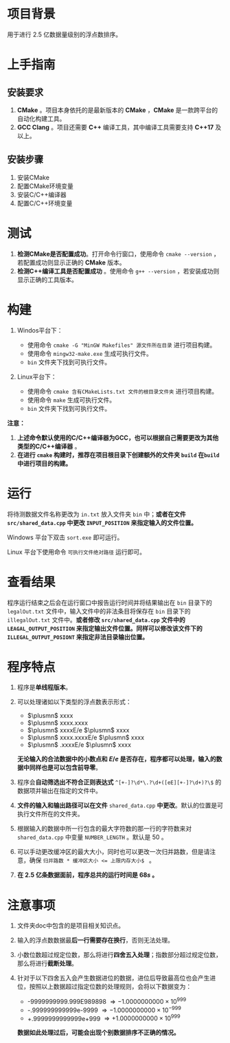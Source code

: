 # 项目背景

用于进行 $2.5$ 亿数据量级别的浮点数排序。

# 上手指南

## 安装要求

1. **CMake** 。项目本身依托的是最新版本的 **CMake** ，**CMake** 是一款跨平台的自动化构建工具。
2. **GCC Clang** 。项目还需要 **C++** 编译工具，其中编译工具需要支持 **C++17** 及以上。

## 安装步骤

1. 安装CMake
2. 配置CMake环境变量
3. 安装C/C++编译器
4. 配置C/C++环境变量

# 测试

1. **检测CMake是否配置成功**。打开命令行窗口，使用命令 ```cmake --version``` ，若配置成功则显示正确的 **CMake** 版本。
2. **检测C++编译工具是否配置成功** 。使用命令 ```g++ --version``` ，若安装成功则显示正确的工具版本。

# 构建

1. Windos平台下：
   
    - 使用命令 ```cmake -G "MinGW Makefiles" 源文件所在目录``` 进行项目构建。
    - 使用命令 ```mingw32-make.exe``` 生成可执行文件。
    - ```bin``` 文件夹下找到可执行文件。

2. Linux平台下：

    - 使用命令 ```cmake 含有CMakeLists.txt 文件的根目录文件夹``` 进行项目构建。
    - 使用命令 ```make``` 生成可执行文件。
    - ```bin``` 文件夹下找到可执行文件。

**注意：**

1. **上述命令默认使用的C/C++编译器为GCC，也可以根据自己需要更改为其他类型的C/C++编译器** 。
2. **在进行 ```cmake``` 构建时，推荐在项目根目录下创建额外的文件夹 ```build``` 在```build``` 中进行项目的构建。**

# 运行

将待测数据文件名称更改为 ```in.txt``` 放入文件夹 ```bin``` 中；**或者在文件 ```src/shared_data.cpp``` 中更改 ```INPUT_POSITION``` 来指定输入的文件位置。**

Windows 平台下双击 ```sort.exe``` 即可运行。

Linux 平台下使用命令 ```可执行文件绝对路径``` 运行即可。

# 查看结果

程序运行结束之后会在运行窗口中报告运行时间并将结果输出在 ```bin``` 目录下的 ```legalOut.txt``` 文件中，输入文件中的非法条目将保存在 ```bin``` 目录下的 ```illegalOut.txt``` 文件中。**或者修改 ```src/shared_data.cpp``` 文件中的```LEAGAL_OUTPUT_POSITION``` 来指定输出文件位置。同样可以修改该文件下的 ```ILLEGAL_OUTPUT_POSIONT``` 来指定非法目录输出位置。**

# 程序特点

1. 程序是**单线程版本**。
2. 可以处理诸如以下类型的浮点数表示形式：
   - $\plusmn$ xxxx
   - $\plusmn$ xxxx.xxxx
   - $\plusmn$ xxxxE/e $\plusmn$ xxxx
   - $\plusmn$ xxxx.xxxxE/e $\plusmn$ xxxx
   - $\plusmn$ .xxxxE/e $\plusmn$ xxxx
    
    **无论输入的合法数据中的小数点和 $E/e$ 是否存在，程序都可以处理，输入的数据中同样也是可以包含前导零**。
3. 程序会**自动筛选出不符合正则表达式** ```^[+-]?\d*\.?\d+([eE][+-]?\d+)?\$``` 的数据项并输出在指定的文件中。
4. **文件的输入和输出路径可以在文件** ```shared_data.cpp``` **中更改**。默认的位置是可执行文件所在的文件夹。
5. 根据输入的数据中所一行包含的最大字符数的那一行的字符数来对 ```shared_data.cpp``` 中变量 ```NUMBER_LENGTH``` 。默认是 $50$ 。
6. 可以手动更改缓冲区的最大大小，同时也可以更改一次归并路数，但是请注意，确保 ```归并路数 * 缓冲区大小 <= 上限内存大小$ ``` 。
7. **在 $2.5$ 亿条数据面前，程序总共的运行时间是 $68s$ 。**

# 注意事项

1. 文件夹doc中包含的是项目相关知识点。
2. 输入的浮点数数据最**后一行需要存在换行**，否则无法处理。
3. 小数位数超过规定位数，那么将进行**四舍五入处理**；指数部分超过规定位数，那么将进行**截断处理**。
4. 针对于以下四舍五入会产生数据进位的数据，进位后导致最高位也会产生进位，按照以上数据超过指定位数的处理规则，会将以下数据变为：
    - -9999999999.999E989898 $\Rightarrow -1.0000000000 \times 10^{999}$
    - -.999999999999e-9999 $\Rightarrow -1.0000000000 \times 10^{-999}$
    - +.9999999999999e+999 $\Rightarrow +1.0000000000 \times 10^{999}$
    
    **数据如此处理过后，可能会出现个别数据排序不正确的情况。**
